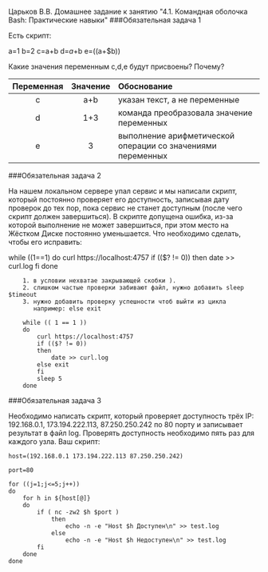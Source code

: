 Царьков В.В.
Домашнее задание к занятию "4.1. Командная оболочка Bash: Практические навыки"
###Обязательная задача 1

Есть скрипт:

a=1
b=2
c=a+b
d=$a+$b
e=$(($a+$b))

Какие значения переменным c,d,e будут присвоены? Почему?

|Переменная |	Значение |	Обоснование|
|:-----------:|:------------:|:-------------|
|c 	|a+b |	указан текст, а не переменные|
|d |	1+3 |	команда преобразовала значение переменных|
|e 	|3 |	выполнение арифметической операции со значениями переменных|


###Обязательная задача 2

На нашем локальном сервере упал сервис и мы написали скрипт, который постоянно проверяет его доступность, записывая дату проверок до тех пор, пока сервис не станет доступным (после чего скрипт должен завершиться). В скрипте допущена ошибка, из-за которой выполнение не может завершиться, при этом место на Жёстком Диске постоянно уменьшается. Что необходимо сделать, чтобы его исправить:

while ((1==1)
do
	curl https://localhost:4757
	if (($? != 0))
	then
		date >> curl.log
	fi
done
```
    1. в условии нехватае закрывающей скобки ).
    2. слишком частые проверки забивают файл, нужно добавить sleep $timeout
    3. нужно добавить проверку успешности чтоб выйти из цикла
       например: else exit
```	
```
    while (( 1 == 1 ))
    do
        curl https://localhost:4757
        if (($? != 0))
        then
            date >> curl.log
        else exit
        fi
        sleep 5
    done

```

###Обязательная задача 3

Необходимо написать скрипт, который проверяет доступность трёх IP: 192.168.0.1, 173.194.222.113, 87.250.250.242 по 80 порту и записывает результат в файл log. Проверять доступность необходимо пять раз для каждого узла.
Ваш скрипт:

```
host=(192.168.0.1 173.194.222.113 87.250.250.242)

port=80

for ((j=1;j<=5;j++))
do
    for h in ${host[@]}
    do
        if ( nc -zw2 $h $port )
            then
                echo -n -e "Host $h Доступен\n" >> test.log
            else
                echo -n -e "Host $h Недоступен\n" >> test.log
        fi
    done
done
```
